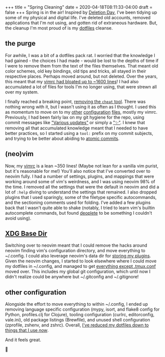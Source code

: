 +++
title = "Spring Cleaning"
date = 2020-04-18T08:11:33-04:00
draft = false
+++
Spring is in the air!
Inspired by [Deletion Day](https://deletionday.com/), I've been tidying up some of my physical and digital life.
I've deleted old accounts, removed applications that I'm not using, and gotten rid of extraneous hardware.
But, the cleanup I'm most proud of is my [dotfiles](https://github.com/svanburen/dotfiles) cleanse.

## the purge

For awhile, I was a bit of a dotfiles pack rat.
I worried that the knowledge I had gained - the choices I had made - would be lost to the depths of time if I were to remove them from the text of the files themselves.
That meant old color schemes, old key bindings, old tips and tricks, all stayed in their respective places.
Perhaps moved around, but not deleted.
Over the years, this meant that my [vimrc had bloated up to ~1600 lines](https://github.com/svanburen/dotfiles/blob/4d1f7f/vimrc)!
I had also accumulated a lot of files for tools I'm no longer using, that were strewn all over my system.

I finally reached a breaking point, [removing the `cheat` tool](https://github.com/svanburen/dotfiles/commit/9ed3e0).
There was nothing wrong with it, but I wasn't using it as often as I thought.
I used this as momentum to move on to my [other](https://github.com/svanburen/dotfiles/commits/master?after=f56b7bf67301f60785f7a7af1ced945d25b4d5c8+174) [configuration](https://github.com/svanburen/dotfiles/commits/master?before=f56b7bf67301f60785f7a7af1ced945d25b4d5c8+175) [files](https://github.com/svanburen/dotfiles/commits/master?before=f56b7bf67301f60785f7a7af1ced945d25b4d5c8+140), mostly my vimrc.
Previously, I had been fairly lax on my git hygiene for the repo, using commit messages like ["Various updates"](https://github.com/svanburen/dotfiles/commit/26852a) or simply a ["✨"](https://github.com/svanburen/dotfiles/commit/579368).
I knew that removing all that accumulated knowledge meant that I needed to have better practices, so I started using a `tool:` prefix on my commit subjects, and trying to be better about abiding to [atomic commits](https://en.wikipedia.org/wiki/Atomic_commit#Atomic_commit_convention).

## (neo)vim

Now, my [vimrc](https://github.com/svanburen/dotfiles/blob/master/vim/init.vim) is a lean ~350 lines!
(Maybe not lean for a vanilla vim purist, but it's reasonable for me!)
You'll also notice that I've converted over to neovim fully.
I had a number of settings, plugins, and mappings that were working around some of vim's weirdness, and I was using neovim 98% of the time.
I removed all the settings that were the default in neovim and did a lot of `:help` diving to understand the settings that remained.
I also dropped plugins that I used sparingly, some of the filetype specific autocommands, and the sectioning comments used for folding.
I've added a few plugins back that I wasn't quite able to shake (notably, I tried to learn vim's builtin autocomplete commands, but found [deoplete](https://github.com/Shougo/deoplete.nvim) to be something I couldn't avoid using).

## [XDG Base Dir](https://specifications.freedesktop.org/basedir-spec/basedir-spec-latest.html)

Switching over to neovim meant that I could remove the hacks around neovim finding vim's configuration directory, and move everything to ~/.config.
I could also leverage neovim's data dir for [storing my plugins](https://github.com/svanburen/dotfiles/blob/f56b7bf67301f60785f7a7af1ced945d25b4d5c8/vim/init.vim#L24).
Given the neovim changes, I started to look elsewhere where I could move my dotfiles in ~/.config, and managed to get [everything except .tmux.conf](https://github.com/svanburen/dotfiles/blob/f56b7bf67301f60785f7a7af1ced945d25b4d5c8/install.conf.yaml#L14-L23) moved over.
This includes my global git configuration, which until now I didn't realize could be anywhere but ~/.gitconfig and ~/.gitignore!

## other configuration

Alongside the effort to move everything to within ~/.config, I ended up removing language specific configuration (mypy, isort, and flake8 config for Python, profiles.clj for Clojure), tooling configuration (curlrc, editorconfig, vale.ini), old package listings (Brewfile), and unused shell configuration (zprofile, zshenv, and zshrc).
Overall, [I've reduced my dotfiles down to things that I use _now_](https://github.com/svanburen/dotfiles/compare/4d1f7f...f56b7b).

And it feels great.

🛁
